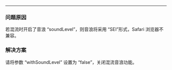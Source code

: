 <Title>混流时开启音浪功能，使用 Safari 浏览器播放视频出现卡顿现象，如何处理？</Title>



- - -

### 问题原因

若混流时开启了音浪 “soundLevel”，则音浪将采用 “SEI”形式，Safari 浏览器不兼容。

### 解决方案

请将参数 “withSoundLevel” 设置为 “false”，关闭混流音浪功能。